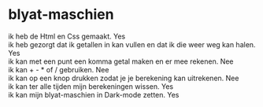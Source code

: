 # blyat-maschien

ik heb de Html en Css gemaakt. Yes  
ik heb gezorgt dat ik getallen in kan vullen en dat ik die weer weg kan halen. Yes  
ik kan met een punt een komma getal maken en er mee rekenen. Nee  
ik kan + - * of / gebruiken. Nee  
ik kan op een knop drukken zodat je je berekening kan uitrekenen. Nee  
ik kan ter alle tijden mijn berekeningen wissen. Yes  
ik kan mijn blyat-maschien in Dark-mode zetten. Yes  
